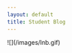 ```yaml
---
layout: default
title: Student Blog
---
```


<div class="centered-gif">
    ![](/images/lnb.gif)
</div>
